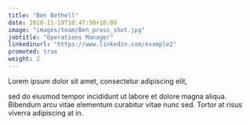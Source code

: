 ```yaml
---
title: "Ben Bethell"
date: 2018-11-19T10:47:58+10:00
image: "images/team/Ben_press_shot.jpg"
jobtitle: "Operations Manager"
linkedinurl: "https://www.linkedin.com/example2"
promoted: true
weight: 2
---
```


Lorem ipsum dolor sit amet, consectetur adipiscing elit,
<!--more-->

sed do eiusmod tempor incididunt ut labore et dolore magna aliqua. Bibendum arcu vitae elementum curabitur vitae nunc sed. Tortor at risus viverra adipiscing at in.
